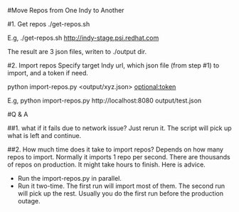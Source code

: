 #Move Repos from One Indy to Another

#1. Get repos
./get-repos.sh <sourceUrl>

E.g, ./get-repos.sh http://indy-stage.psi.redhat.com

The result are 3 json files, writen to ./output dir.

#2. Import repos
Specify target Indy url, which json file (from step #1) to import, and a token if need.

python import-repos.py <targetUrl> <output/xyz.json> <optional:token>

E.g, python import-repos.py http://localhost:8080 output/test.json

#Q & A

##1. what if it fails due to network issue?
Just rerun it. The script will pick up what is left and continue.

##2. How much time does it take to import repos?
Depends on how many repos to import. Normally it imports 1 repo per second.
There are thousands of repos on production. It might take hours to finish. Here is advice.
- Run the import-repos.py in parallel.
- Run it two-time. The first run will import most of them. The second run will pick up the rest. Usually you do the first run before the production outage.

